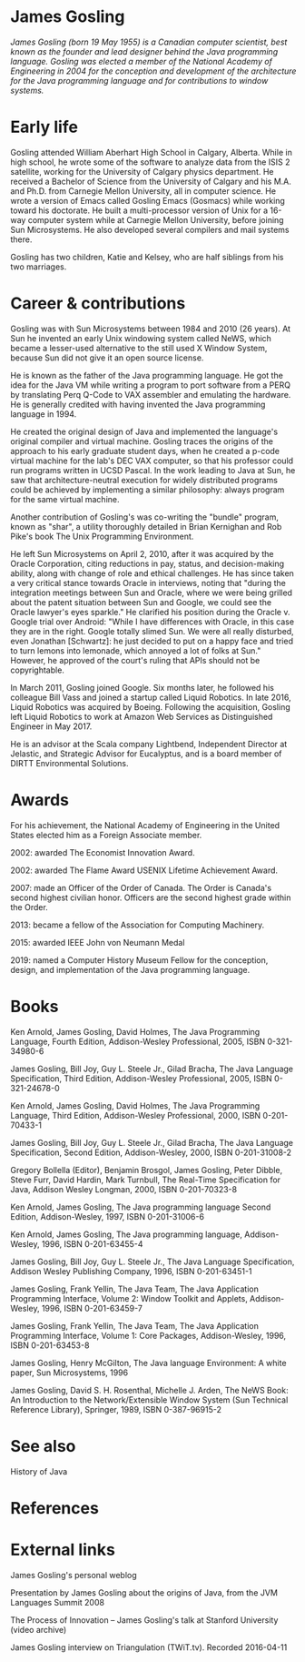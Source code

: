 # James Gosling

*James Gosling  (born 19 May 1955) is a Canadian computer scientist, best known as the founder and lead designer behind the Java programming language.
Gosling was elected a member of the National Academy of Engineering in 2004 for the conception and development of the architecture for the Java programming language and for contributions to window systems.*

# Early life
Gosling attended William Aberhart High School in Calgary, Alberta. While in high school, he wrote some of the software to analyze data from the ISIS 2 satellite, working for the University of Calgary physics department.  He received a Bachelor of Science from the University of Calgary and his M.A. and Ph.D. from Carnegie Mellon University, all in computer science. He wrote a version of Emacs called Gosling Emacs (Gosmacs) while working toward his doctorate. He built a multi-processor version of Unix for a 16-way computer system while at Carnegie Mellon University, before joining Sun Microsystems. He also developed several compilers and mail systems there.

Gosling has two children, Katie and Kelsey, who are half siblings from his two marriages.

# Career & contributions
Gosling was with Sun Microsystems between 1984 and 2010 (26 years). At Sun he invented an early Unix windowing system called NeWS, which became a lesser-used alternative to the still used X Window System, because Sun did not give it an open source license.

He is known as the father of the Java programming language. He got the idea for the Java VM while writing a program to port software from a PERQ by translating Perq Q-Code to VAX assembler and emulating the hardware. He is generally credited with having invented the Java programming language in 1994.

He created the original design of Java and implemented the language's original compiler and virtual machine. Gosling traces the origins of the approach to his early graduate student days, when he created a p-code virtual machine for the lab's DEC VAX computer, so that his professor could run programs written in UCSD Pascal.  In the work leading to Java at Sun, he saw that architecture-neutral execution for widely distributed programs could be achieved by implementing a similar philosophy:  always program for the same virtual machine.

Another contribution of Gosling's was co-writing the "bundle" program, known as "shar", a utility thoroughly detailed in Brian Kernighan and Rob Pike's book The Unix Programming Environment.

He left Sun Microsystems on April 2, 2010, after it was acquired by the Oracle Corporation, citing reductions in pay, status, and decision-making ability, along with change of role and ethical challenges. He has since taken a very critical stance towards Oracle in interviews, noting that "during the integration meetings between Sun and Oracle, where we were being grilled about the patent situation between Sun and Google, we could see the Oracle lawyer's eyes sparkle." He clarified his position during the Oracle v. Google trial over Android: "While I have differences with Oracle, in this case they are in the right. Google totally slimed Sun. We were all really disturbed, even Jonathan [Schwartz]: he just decided to put on a happy face and tried to turn lemons into lemonade, which annoyed a lot of folks at Sun." However, he approved of the court's ruling that APIs should not be copyrightable.

In March 2011, Gosling joined Google. Six months later, he followed his colleague Bill Vass and joined a startup called Liquid Robotics. In late 2016, Liquid Robotics was acquired by Boeing. Following the acquisition, Gosling left Liquid Robotics to work at Amazon Web Services as Distinguished Engineer in May 2017.

He is an advisor at the Scala company Lightbend, Independent Director at Jelastic, and Strategic Advisor for Eucalyptus, and is a board member of DIRTT Environmental Solutions.

# Awards
For his achievement, the National Academy of Engineering in the United States elected him as a Foreign Associate member. 



2002: awarded The Economist Innovation Award.

2002: awarded The Flame Award USENIX Lifetime Achievement Award.

2007: made an Officer of the Order of Canada. The Order is Canada's second highest civilian honor. Officers are the second highest grade within the Order.

2013: became a fellow of the Association for Computing Machinery.

2015: awarded IEEE John von Neumann Medal

2019: named a Computer History Museum Fellow for the conception, design, and implementation of the Java programming language.

# Books
Ken Arnold, James Gosling, David Holmes, The Java Programming Language, Fourth Edition, Addison-Wesley Professional, 2005, ISBN 0-321-34980-6

James Gosling, Bill Joy, Guy L. Steele Jr., Gilad Bracha, The Java Language Specification, Third Edition, Addison-Wesley Professional, 2005, ISBN 0-321-24678-0

Ken Arnold, James Gosling, David Holmes, The Java Programming Language, Third Edition, Addison-Wesley Professional, 2000, ISBN 0-201-70433-1

James Gosling, Bill Joy, Guy L. Steele Jr., Gilad Bracha, The Java Language Specification, Second Edition, Addison-Wesley, 2000, ISBN 0-201-31008-2

Gregory Bollella (Editor), Benjamin Brosgol, James Gosling, Peter Dibble, Steve Furr, David Hardin, Mark Turnbull, The Real-Time Specification for Java, Addison Wesley Longman, 2000, ISBN 0-201-70323-8

Ken Arnold, James Gosling, The Java programming language Second Edition, Addison-Wesley, 1997, ISBN 0-201-31006-6

Ken Arnold, James Gosling, The Java programming language, Addison-Wesley, 1996, ISBN 0-201-63455-4

James Gosling, Bill Joy, Guy L. Steele Jr., The Java Language Specification, Addison Wesley Publishing Company, 1996, ISBN 0-201-63451-1

James Gosling, Frank Yellin, The Java Team, The Java Application Programming Interface, Volume 2: Window Toolkit and Applets, Addison-Wesley, 1996, ISBN 0-201-63459-7

James Gosling, Frank Yellin, The Java Team, The Java Application Programming Interface, Volume 1: Core Packages, Addison-Wesley, 1996, ISBN 0-201-63453-8

James Gosling, Henry McGilton, The Java language Environment: A white paper, Sun Microsystems, 1996

James Gosling, David S. H. Rosenthal, Michelle J. Arden, The NeWS Book: An Introduction to the Network/Extensible Window System (Sun Technical Reference Library), Springer, 1989, ISBN 0-387-96915-2

# See also
History of Java

# References


# External links
James Gosling's personal weblog

Presentation by James Gosling about the origins of Java, from the JVM Languages Summit 2008

The Process of Innovation – James Gosling's talk at Stanford University (video archive)

James Gosling interview on Triangulation (TWiT.tv). Recorded 2016-04-11

